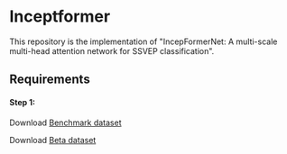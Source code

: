 # Inceptformer
This repository is the implementation of "IncepFormerNet: A multi-scale multi-head attention network for SSVEP classification". 
## Requirements
#### Step 1:
Download [Benchmark dataset](http://bci.med.tsinghua.edu.cn/download.html) 

Download [Beta dataset](http://bci.med.tsinghua.edu.cn/download.html)

